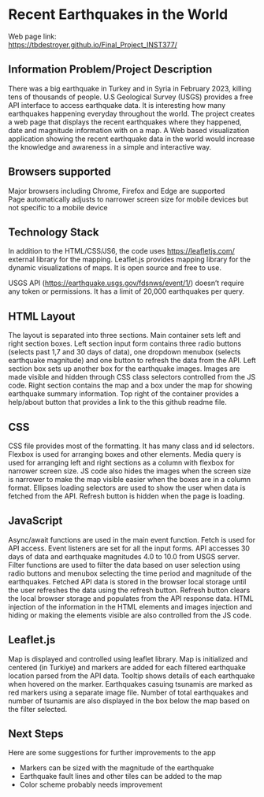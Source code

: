 
# Recent Earthquakes in the World  

Web page link:  
https://tbdestroyer.github.io/Final_Project_INST377/


## Information Problem/Project Description  

There was a big earthquake in Turkey and in Syria in February 2023, killing tens of thousands of people. U.S Geological Survey (USGS) provides a free API interface to access earthquake data. It is interesting how many earthquakes happening everyday throughout the world. The project creates a web page that displays the recent earthquakes where they happened, date and magnitude information with on a map. A Web based visualization application showing the recent earthquake data in the world would increase the knowledge and awareness in a simple and interactive way.  

## Browsers supported  

Major browsers including Chrome, Firefox and Edge are supported  
Page automatically adjusts to narrower screen size for mobile devices but not specific to a mobile device


## Technology Stack  

In addition to the HTML/CSS/JS6, the code uses  https://leafletjs.com/ external library for the mapping. Leaflet.js provides mapping library for the dynamic visualizations of maps. It is open source and free to use.  

USGS API (https://earthquake.usgs.gov/fdsnws/event/1/) doesn’t require any token or permissions. It has a limit of 20,000 earthquakes per query.

## HTML Layout  

The layout is separated into three sections. Main container sets left and right section boxes. Left section input form contains three radio buttons (selects past 1,7 and 30 days of data), one dropdown menubox (selects earthquake magnitude) and one button to refresh the data from the API. Left section box sets up another box for the earthquake images. Images are made visible and hidden through CSS class selectors controlled from the JS code. Right section contains the map and a box under the map for showing earthquake summary information. Top right of the container provides a help/about button that provides a link to the this github readme file.  

## CSS  
CSS file provides most of the formatting. It has many class and id selectors. Flexbox is used for arranging boxes and other elements. Media query is used for arranging left and right sections as a column with flexbox for narrower screen size. JS code also hides the images when the screen size is narrower to make the map visible easier when the boxes are in a column format. Ellipses loading selectors are used to show the user when data is fetched from the API. Refresh button is hidden when the page is loading.

## JavaScript  

Async/await functions are used in the main event function. Fetch is used for API access. Event listeners are set for all the input forms. API accesses 30 days of data and earthquake magnitudes 4.0 to 10.0 from USGS server. Filter functions are used to filter the data based on user selection using radio buttons and menubox selecting the time period and magnitude of the earthquakes. Fetched API data is stored in the browser local storage until the user refreshes the data using the refresh button. Refresh button clears the local browser storage and populates from the API response data. HTML injection of the information in the HTML elements and images injection and hiding or making the elements visible are also controlled from the JS code.

## Leaflet.js  

Map is displayed and controlled using leaflet library. Map is initialized and centered (in Turkiye) and markers are added for each filtered earthquake location parsed from the API data. Tooltip shows details of each earthquake when hovered on the marker. Earthquakes casuing tsunamis are marked as red markers using a separate image file. Number of total earthquakes and number of tsunamis are also displayed in the box below the map based on the filter selected.  

## Next Steps  
Here are some suggestions for further improvements to the app

- Markers can be sized with the magnitude of the earthquake
- Earthquake fault lines and other tiles can be added to the map
- Color scheme probably needs improvement